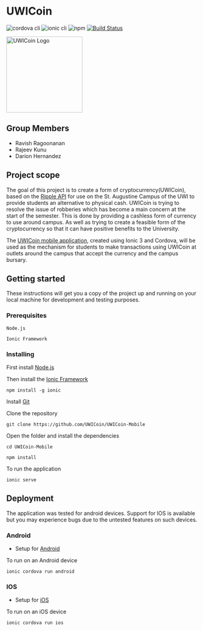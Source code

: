 # UWICoin

![cordova cli](https://img.shields.io/badge/cordova%20cli-v7.1.0-green.svg)
![ionic cli](https://img.shields.io/badge/ionic%20cli-v3.19.1-blue.svg)
![npm](https://img.shields.io/badge/npm-v5.6.0-blue.svg)
[![Build Status](https://travis-ci.com/DarionHernandez/UWICoin-mobile.svg?token=qHAbDTKpMseKMzLwNCDR&branch=develop)](https://travis-ci.com/DarionHernandez/UWICoin-mobile)

<img src="https://github.com/DarionHernandez/UWICoin-mobile/blob/develop/src/assets/imgs/icon.png" alt="UWICoin Logo" width="200">

## Group Members
* Ravish Ragoonanan
* Rajeev Kunu
* Darion Hernandez

## Project scope

The goal of this project is to create a form of cryptocurrency(UWICoin), based on the <a href="https://github.com/ripple/rippled">Ripple API</a> for use on the St. Augustine Campus of the UWI to provide students an alternative to physical cash. UWICoin is trying to resolve the issue of robberies which has become a main concern at the start of the semester. This is done by providing a cashless form of currency to use around campus. As well as trying to create a feasible form of the cryptocurrency so that it can have positive benefits to the University.

The <a href="https://github.com/UWICoin/UWICoin-Mobile">UWICoin mobile application</a>, created using Ionic 3 and Cordova, will be used as the mechanism for students to make transactions using UWICoin at outlets around the campus that accept the currency and the campus bursary.

## Getting started

These instructions will get you a copy of the project up and running on your local machine for development and testing purposes.

### Prerequisites


```
Node.js

Ionic Framework
```

### Installing

First install [Node.js](https://nodejs.org/en/download/)

Then install the [Ionic Framework](https://ionicframework.com/framework)

```
npm install -g ionic
```

Install [Git](https://git-scm.com/downloads)

Clone the repository

```
git clone https://github.com/UWICoin/UWICoin-Mobile
```

Open the folder and install the dependencies
```
cd UWICoin-Mobile

npm install
```

To run the application
```
ionic serve
```

## Deployment

The application was tested for android devices. Support for IOS is available but you may experience bugs due to the untested features on such devices.

### Android
* Setup for [Android](https://cordova.apache.org/docs/en/7.x/guide/platforms/android/)

To run on an Android device

```
ionic cordova run android
```

### IOS
* Setup for [iOS](https://cordova.apache.org/docs/en/7.x/guide/platforms/ios/)

To run on an iOS device
```
ionic cordova run ios
```
